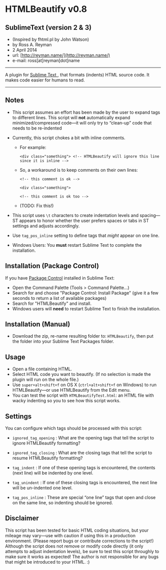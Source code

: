 # HTMLBeautify v0.8
## SublimeText (version 2 & 3)
- (Inspired by fhtml.pl by John Watson)
- by Ross A. Reyman
- 2 April 2014
- url:			[http://reyman.name/](http://reyman.name/)
- e-mail:		ross[at]reyman[dot]name

---

A plugin for [Sublime Text ](http://sublimetext.com/), that formats (indents) HTML source code.
It makes code easier for humans to read.

---

## Notes
- This script assumes an effort has been made by the user to expand tags to different lines. This script will **not**  automatically expand minimized/compressed code—it will only try to “clean-up” code that needs to be re-indented
- Currently, this script chokes a bit with inline comments.
	- For example:

		`<div class="something"> <!-- HTMLBeautify will ignore this line since it is inline -->`
	- So, a workaround is to keep comments on their own lines:

		`<!-- this comment is ok -->`
    
        `<div class="something">`

        `<!-- this comment is ok too -->`
	- (TODO: Fix this!)

- This script uses `\t` characters to create indentation levels and spacing—ST appears to honor whether the user prefers spaces or tabs in ST settings and adjusts accordingly.
- Use `tag_pos_inline` setting to define tags that _might_ appear on one line.
- Windows Users: You **must** restart Sublime Text to complete the installation.

## Installation (Package Control)
If you have [Package Control](http://wbond.net/sublime_packages/package_control/installation) installed in Sublime Text:

- Open the Command Palette (Tools > Command Palette…)
- Search for and choose "Package Control: Install Package" (give it a few seconds to return a list of available packages)
- Search for "HTMLBeautify" and install.
- Windows users will **need** to restart Sublime Text to finish the installation.

## Installation (Manual)
- Download the zip, re-name resulting folder to: `HTMLBeautify`, then put the folder into your Sublime Text Packages folder.

## Usage
- Open a file containing HTML.
- Select HTML code you want to beautify. (If no selection is made the plugin will run on the whole file.)
- Use `super+alt+shift+f` on OS X (`ctrl+alt+shift+f` on Windows) to run HTMLBeautify—or use HTMLBeautify from the Edit menu.
- You can test the script with `HTMLBeautifyTest.html`: an HTML file with wacky indenting so you to see how this script works.

## Settings
You can configure which tags should be processed with this script:

- `ignored_tag_opening` : What are the opening tags that tell the script to ignore HTMLBeautify formatting?
- `ignored_tag_closing` : What are the closing tags that tell the script to resume HTMLBeautify formatting?

- `tag_indent` : If one of these opening tags is encountered, the contents (next line) will be indented by one level.
- `tag_unindent` : If one of these closing tags is encountered, the next line will be un-indented one level.

- `tag_pos_inline` : These are special “one line” tags that open and close on the same line, so indenting should be ignored.

## Disclaimer
This script has been tested for basic HTML coding situations, but your mileage may vary—use with caution if using this in a production environment. (Please report bugs or contribute corrections to the script!) Although the script does not remove or modify code directly (it only attempts to adjust indentation levels), be sure to test this script throughly to make sure it works as expected! The author is not responsible for any bugs that might be introduced to your HTML. :)

